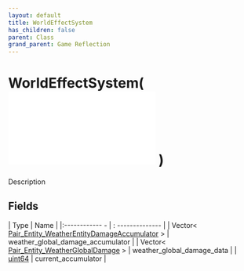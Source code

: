```yaml
---
layout: default
title: WorldEffectSystem
has_children: false
parent: Class
grand_parent: Game Reflection
---
```

# WorldEffectSystem( ![ System ](game-reflection/classes/system.md) )
Description 

## Fields
| Type | Name |
|:------------ - | : -------------- |
| Vector< [Pair_Entity_WeatherEntityDamageAccumulator](game-reflection/classes/pair__entity__weather_entity_damage_accumulator.md) > | weather_global_damage_accumulator |
| Vector< [Pair_Entity_WeatherGlobalDamage](game-reflection/classes/pair__entity__weather_global_damage.md) > | weather_global_damage_data |
| [uint64](game-reflection/components/uint64.md) | current_accumulator |
